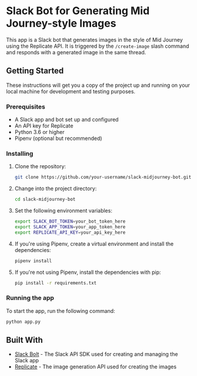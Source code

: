 # Slack Bot for Generating Mid Journey-style Images

This app is a Slack bot that generates images in the style of Mid Journey using the Replicate API. It is triggered by the `/create-image` slash command and responds with a generated image in the same thread.

## Getting Started

These instructions will get you a copy of the project up and running on your local machine for development and testing purposes.

### Prerequisites

* A Slack app and bot set up and configured
* An API key for Replicate
* Python 3.6 or higher
* Pipenv (optional but recommended)

### Installing

1. Clone the repository:

    ```bash
    git clone https://github.com/your-username/slack-midjourney-bot.git
    ```

2. Change into the project directory:

    ```bash
    cd slack-midjourney-bot
    ```

3. Set the following environment variables:

    ```bash
    export SLACK_BOT_TOKEN=your_bot_token_here
    export SLACK_APP_TOKEN=your_app_token_here
    export REPLICATE_API_KEY=your_api_key_here
    ```

4. If you're using Pipenv, create a virtual environment and install the dependencies:

    ```bash
    pipenv install
    ```

5. If you're not using Pipenv, install the dependencies with pip:

    ```bash
    pip install -r requirements.txt
    ```

### Running the app

To start the app, run the following command:

```bash
python app.py
```

## Built With

* [Slack Bolt](https://slack.dev/bolt-js/) - The Slack API SDK used for creating and managing the Slack app
* [Replicate](https://replicate.ai/) - The image generation API used for creating the images